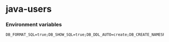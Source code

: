 # java-users

### Environment variables

```shell
DB_FORMAT_SQL=true;DB_SHOW_SQL=true;DB_DDL_AUTO=create;DB_CREATE_NAMESPACES=true;JWT_SECRET=V6xBhEri2PHaO6g8nrTLHIZ3bu3kvu8tAjcSRVfHzrDpQsEO44QJSOgjS169sNDf
```
